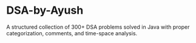 # DSA-by-Ayush
A structured collection of 300+ DSA problems solved in Java with proper categorization, comments, and time-space analysis.
